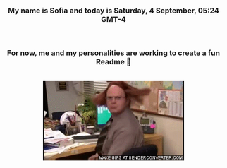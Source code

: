 


<div align="center">
<h3 >My name is Sofia and today is Saturday, 4 September, 05:24 GMT-4</h3><br>
<h3 >For now, me and my personalities are working to create a fun Readme 👋
</h3><br>
<img src='img/dwight.gif' alt='working...'/>
</div>
